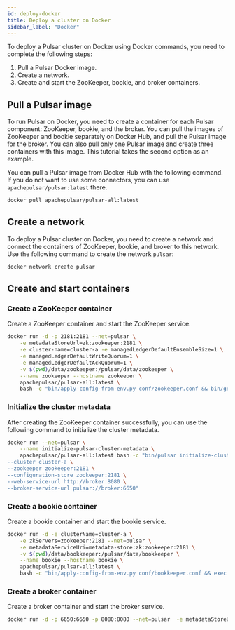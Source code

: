 ```yaml
---
id: deploy-docker
title: Deploy a cluster on Docker
sidebar_label: "Docker"
---
```


To deploy a Pulsar cluster on Docker using Docker commands, you need to complete the following steps:
1. Pull a Pulsar Docker image.
2. Create a network.
3. Create and start the ZooKeeper, bookie, and broker containers.

## Pull a Pulsar image

To run Pulsar on Docker, you need to create a container for each Pulsar component: ZooKeeper, bookie, and the broker. You can pull the images of ZooKeeper and bookie separately on Docker Hub, and pull the Pulsar image for the broker. You can also pull only one Pulsar image and create three containers with this image. This tutorial takes the second option as an example.

You can pull a Pulsar image from Docker Hub with the following command. If you do not want to use some connectors, you can use `apachepulsar/pulsar:latest` there.
```bash
docker pull apachepulsar/pulsar-all:latest
```

## Create a network

To deploy a Pulsar cluster on Docker, you need to create a network and connect the containers of ZooKeeper, bookie, and broker to this network.
Use the following command to create the network `pulsar`:

```bash
docker network create pulsar
```

## Create and start containers

### Create a ZooKeeper container

Create a ZooKeeper container and start the ZooKeeper service.

```bash
docker run -d -p 2181:2181 --net=pulsar \
    -e metadataStoreUrl=zk:zookeeper:2181 \
    -e cluster-name=cluster-a -e managedLedgerDefaultEnsembleSize=1 \
    -e managedLedgerDefaultWriteQuorum=1 \
    -e managedLedgerDefaultAckQuorum=1 \
    -v $(pwd)/data/zookeeper:/pulsar/data/zookeeper \
    --name zookeeper --hostname zookeeper \
    apachepulsar/pulsar-all:latest \
    bash -c "bin/apply-config-from-env.py conf/zookeeper.conf && bin/generate-zookeeper-config.sh conf/zookeeper.conf && exec bin/pulsar zookeeper"
```

### Initialize the cluster metadata

After creating the ZooKeeper container successfully, you can use the following command to initialize the cluster metadata.

```bash
docker run --net=pulsar \
    --name initialize-pulsar-cluster-metadata \
    apachepulsar/pulsar-all:latest bash -c "bin/pulsar initialize-cluster-metadata \
--cluster cluster-a \
--zookeeper zookeeper:2181 \
--configuration-store zookeeper:2181 \
--web-service-url http://broker:8080 \
--broker-service-url pulsar://broker:6650"
```

### Create a bookie container

Create a bookie container and start the bookie service.

```bash
docker run -d -e clusterName=cluster-a \
    -e zkServers=zookeeper:2181 --net=pulsar \
    -e metadataServiceUri=metadata-store:zk:zookeeper:2181 \
    -v $(pwd)/data/bookkeeper:/pulsar/data/bookkeeper \
    --name bookie --hostname bookie \
    apachepulsar/pulsar-all:latest \
    bash -c "bin/apply-config-from-env.py conf/bookkeeper.conf && exec bin/pulsar bookie"
```

### Create a broker container

Create a broker container and start the broker service.

```bash
docker run -d -p 6650:6650 -p 8080:8080 --net=pulsar  -e metadataStoreUrl=zk:zookeeper:2181  -e zookeeperServers=zookeeper:2181 -e clusterName=cluster-a  -e managedLedgerDefaultEnsembleSize=1 -e managedLedgerDefaultWriteQuorum=1   -e managedLedgerDefaultAckQuorum=1 --name broker --hostname broker apachepulsar/pulsar-all:latest bash -c "bin/apply-config-from-env.py conf/broker.conf && exec bin/pulsar broker"
```
